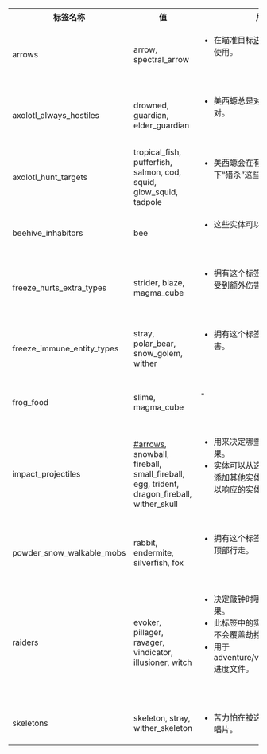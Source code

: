 <table class="wikitable stikitable">
<tbody><tr>
<th>标签名称
</th>
<th style="width:40%">值
</th>
<th>用途
</th></tr>
<tr id="entity_types_arrows">
<td>arrows
</td>
<td>arrow, spectral_arrow
</td>
<td>
<ul><li>在瞄准目标<a href="/mc/%E8%BF%9B%E5%BA%A6#Take_Aim" title="进度">进度</a>的JSON文件中使用。</li></ul>
<p><br>
</p>
</td></tr>
<tr id="entity_types_axolotl_always_hostiles">
<td>axolotl_always_hostiles
</td>
<td>drowned, guardian, elder_guardian
</td>
<td>
<ul><li>美西螈总是对这些实体保持敌对。</li></ul>
<p><br>
</p>
</td></tr>
<tr id="entity_types_axolotl_hunt_targets">
<td>axolotl_hunt_targets
</td>
<td>tropical_fish, pufferfish, salmon, cod, squid, glow_squid, tadpole
</td>
<td>
<ul><li>美西螈会在有冷却时间的情况下“猎杀”这些实体。</li></ul>
<p><br>
</p>
</td></tr>
<tr id="entity_types_beehive_inhabitors">
<td>beehive_inhabitors
</td>
<td>bee
</td>
<td>
<ul><li>这些实体可以进入蜂箱。</li></ul>
<p><br>
</p>
</td></tr>
<tr id="entity_types_freeze_hurts_extra_types">
<td>freeze_hurts_extra_types
</td>
<td>strider, blaze, magma_cube
</td>
<td>
<ul><li>拥有这个标签的实体在细雪中会受到额外伤害。</li></ul>
<p><br>
</p>
</td></tr>
<tr id="entity_types_freeze_immune_entity_types">
<td>freeze_immune_entity_types
</td>
<td>stray, polar_bear, snow_golem, wither
</td>
<td>
<ul><li>拥有这个标签的实体免疫冰冻伤害。</li></ul>
<p><br>
</p>
</td></tr>
<tr id="entity_types_frog_food">
<td>frog_food
</td>
<td>slime, magma_cube
</td>
<td>
<p>-
</p><p><br>
</p>
</td></tr>
<tr id="entity_types_impact_projectiles">
<td>impact_projectiles
</td>
<td><a href="#entity_types_arrows">#arrows</a>, snowball, fireball, small_fireball, egg, trident, dragon_fireball, wither_skull
</td>
<td>
<ul><li>用来决定哪些实体可以击破紫颂果。</li>
<li>实体可以从这个标签中移除。若添加其他实体，只有<a href="/mc/%E6%A0%87%E9%9D%B6" title="标靶">标靶</a>方块可以响应的实体才有效。</li></ul>
<p><br>
</p>
</td></tr>
<tr id="entity_types_powder_snow_walkable_mobs">
<td>powder_snow_walkable_mobs
</td>
<td>rabbit, endermite, silverfish, fox
</td>
<td>
<ul><li>拥有这个标签的实体可以在<a href="/mc/%E7%BB%86%E9%9B%AA" title="细雪">细雪</a>顶部行走。</li></ul>
<p><br>
</p>
</td></tr>
<tr id="entity_types_raiders">
<td>raiders
</td>
<td>evoker, pillager, ravager, vindicator, illusioner, witch
</td>
<td>
<ul><li>决定敲钟时哪些实体获得发光效果。</li>
<li>此标签中的实体在骑乘劫掠兽时不会覆盖劫掠兽的AI。</li>
<li>用于adventure/voluntary_exile.json进度文件。</li></ul>
<p><br>
</p>
</td></tr>
<tr id="entity_types_skeletons">
<td>skeletons
</td>
<td>skeleton, stray, wither_skeleton
</td>
<td>
<ul><li>苦力怕在被这些实体杀死时掉落唱片。</li></ul>
</td></tr></tbody></table>
